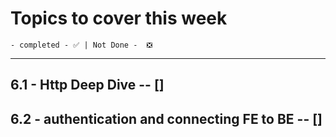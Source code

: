 # Topics to cover this week
```
- completed - ✅ | Not Done -  ❎
```
---
## 6.1 - Http Deep Dive -- []
## 6.2 - authentication and connecting FE to BE -- []
